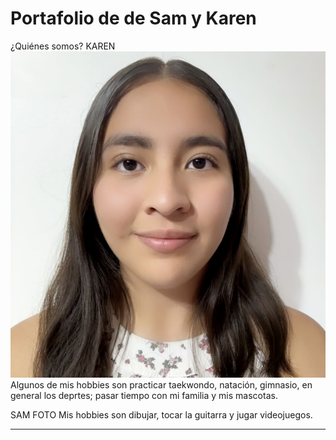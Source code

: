 # Portafolio de de Sam y Karen

¿Quiénes somos?
KAREN
![Diagrama del sistema](recursos/imgs/fotoAlumno.png)
Algunos de mis hobbies son practicar taekwondo, natación, gimnasio, en general los deprtes; pasar tiempo con mi familia y mis mascotas.



SAM
FOTO
Mis hobbies son dibujar, tocar la guitarra y jugar videojuegos.




---

